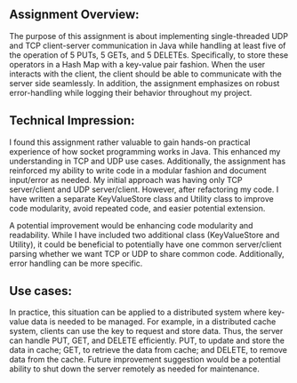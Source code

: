## Assignment Overview:
The purpose of this assignment is about implementing single-threaded UDP and TCP client-server communication in Java while handling at least five of the operation of 5 PUTs, 5 GETs, and 5 DELETEs. Specifically, to store these operators in a Hash Map with a key-value pair fashion. When the user interacts with the client, the client should be able to communicate with the server side seamlessly. In addition, the assignment emphasizes on robust error-handling while logging their behavior throughout my project.

## Technical Impression:
I found this assignment rather valuable to gain hands-on practical experience of how socket programming works in Java. This enhanced my understanding in TCP and UDP use cases. Additionally, the assignment has reinforced my ability to write code in a modular fashion and document input/error as needed. My initial approach was having only TCP server/client and UDP server/client. However, after refactoring my code. I have written a separate KeyValueStore class and Utility class to improve code modularity, avoid repeated code, and easier potential extension.

A potential improvement would be enhancing code modularity and readability. While I have included two additional class (KeyValueStore and Utility), it could be beneficial to potentially have one common server/client parsing whether we want TCP or UDP to share common code. Additionally, error handling can be more specific.

## Use cases:
In practice, this situation can be applied to a distributed system where key-value data is needed to be managed. For example, in a distributed cache system, clients can use the key to request and store data. Thus, the server can handle PUT, GET, and DELETE efficiently. PUT, to update and store the data in cache; GET, to retrieve the data from cache; and DELETE, to remove data from the cache. Future improvement suggestion would be a potential ability to shut down the server remotely as needed for maintenance.

